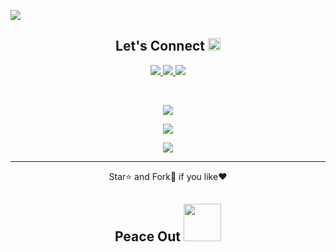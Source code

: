 

<p align="center">
 
</p align="center">
<img src="https://github.com/rahul-n18/rahul-n18/blob/main/githubBg.jpg" />

<h2 align="center">Let's Connect  <img src="https://www.gopinathcookingoil.com/image/telephone.gif" width="20"></h2>

<p align="center">

<a href="mailto: rahuldeepak2002@gmail.com">
 <img src="https://img.shields.io/badge/-rahuldeepak-c14438?style=flat-square&logo=Gmail&logoColor=white&link=mailto:rahuldeepak2002@gmail.com"/>
</a>
<a href="www.linkedin.com/in/rahul-naveen">
 <img src="https://img.shields.io/badge/-rahul_naveen-blue?style=flat-square&logo=Linkedin&logoColor=white&link=www.linkedin.com/in/rahul-naveen"/>
</a>
 <a href="https://www.behance.net/rahul_n">
 <img src="https://img.shields.io/badge/-rahul_n-purple?style=flat-square&logo=Behance&logoColor=white&link=https://www.behance.net/rahul_n"/>
</a>
</p>



 
<br>

<p align = "center">
  <img  src = "https://github-readme-stats.vercel.app/api?username=rahul-n18&show_icons=true&theme=algolia&line_height=27">
 
</p>

<p align = "center">
 <img  src="https://github-readme-streak-stats.herokuapp.com?user=rahul-n18&theme=github-dark-blue" />
</p> 

<p align = "center">
 <img src="https://activity-graph.herokuapp.com/graph?username=rahul-n18&theme=redical">
</p> 
<hr>
<p align="center">Star⭐ and Fork🍴 if you like❤️ </p>
<h2 align="center">Peace Out <img src="https://i.pinimg.com/originals/b9/1c/d3/b91cd3fcbcc3a7ac122bc48bd2344781.gif" width="60"></h2>
